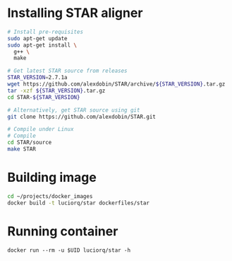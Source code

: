 # Installing STAR aligner

```bash
# Install pre-requisites
sudo apt-get update
sudo apt-get install \
  g++ \
  make

# Get latest STAR source from releases
STAR_VERSION=2.7.1a
wget https://github.com/alexdobin/STAR/archive/${STAR_VERSION}.tar.gz
tar -xzf ${STAR_VERSION}.tar.gz
cd STAR-${STAR_VERSION}

# Alternatively, get STAR source using git
git clone https://github.com/alexdobin/STAR.git

# Compile under Linux
# Compile
cd STAR/source
make STAR
```

# Building image

```bash
cd ~/projects/docker_images
docker build -t luciorq/star dockerfiles/star

```

# Running container

```
docker run --rm -u $UID luciorq/star -h
```


